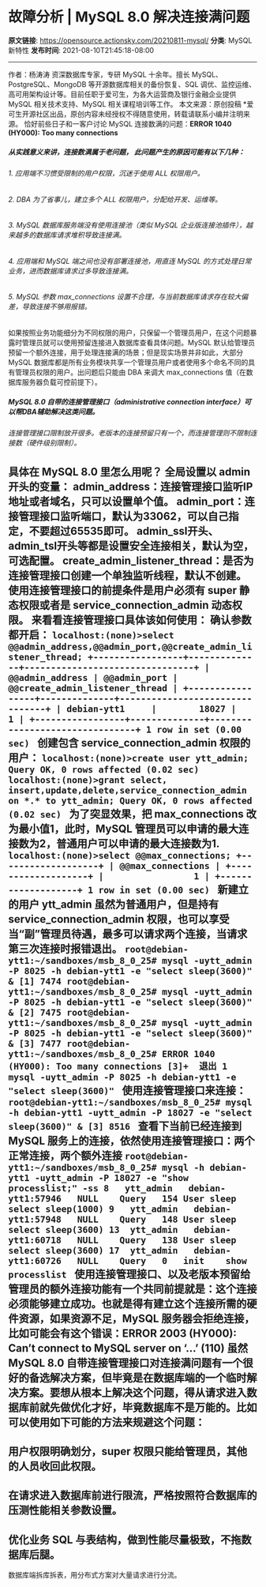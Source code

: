 # 故障分析 | MySQL 8.0 解决连接满问题

**原文链接**: https://opensource.actionsky.com/20210811-mysql/
**分类**: MySQL 新特性
**发布时间**: 2021-08-10T21:45:18-08:00

---

作者：杨涛涛
资深数据库专家，专研 MySQL 十余年。擅长 MySQL、PostgreSQL、MongoDB 等开源数据库相关的备份恢复、SQL 调优、监控运维、高可用架构设计等。目前任职于爱可生，为各大运营商及银行金融企业提供 MySQL 相关技术支持、MySQL 相关课程培训等工作。
本文来源：原创投稿
*爱可生开源社区出品，原创内容未经授权不得随意使用，转载请联系小编并注明来源。
恰好前些日子和一客户讨论 MySQL 连接数满的问题：**ERROR 1040 (HY000): Too many connections**
##### 从实践意义来讲，连接数满属于老问题， 此问题产生的原因可能有以下几种：
###### 1. 应用端不习惯受限制的用户权限，沉迷于使用 ALL 权限用户。
###### 2. DBA 为了省事儿，建立多个 ALL 权限用户，分配给开发、运维等。
###### 3. MySQL 数据库服务端没有使用连接池（类似 MySQL 企业版连接池插件），越来越多的数据库请求堆积导致连接满。
###### 4. 应用端和 MySQL 端之间也没有部署连接池，用直连 MySQL 的方式处理日常业务，进而数据库请求过多导致连接满。
###### 5. MySQL 参数 max_connections 设置不合理，与当前数据库请求存在较大偏差，导致连接不够用报错。
如果按照业务功能细分为不同权限的用户，只保留一个管理员用户，在这个问题暴露时管理员就可以使用预留连接进入数据库查看具体问题。MySQL 默认给管理员预留一个额外连接，用于处理连接满的场景；但是现实场景并非如此，大部分 MySQL 数据库都是所有业务模块共享一个管理员用户或者使用多个命名不同的具有管理员权限的用户。出问题后只能由 DBA 来调大 max_connections 值（在数据库服务器负载可控前提下）。
##### MySQL 8.0 自带的连接管理接口（administrative connection interface）可以帮DBA辅助解决这类问题。
###### 连接管理接口限制放开很多。老版本的连接预留只有一个，而连接管理则不限制连接数（硬件级别限制）。
**具体在 MySQL 8.0 里怎么用呢？ 全局设置以 admin 开头的变量：**
admin_address：连接管理接口监听IP地址或者域名，只可以设置单个值。
admin_port：连接管理接口监听端口，默认为33062，可以自己指定，不要超过65535即可。
admin_ssl开头、admin_tsl开头等都是设置安全连接相关，默认为空，可选配置。
create_admin_listener_thread：是否为连接管理接口创建一个单独监听线程，默认不创建。
**使用连接管理接口的前提条件是用户必须有 super 静态权限或者是 service_connection_admin 动态权限。**
**来看看连接管理接口具体该如何使用：**
确认参数都开启：
`localhost:(none)>select @@admin_address,@@admin_port,@@create_admin_listener_thread;
+-----------------+--------------+--------------------------------+
| @@admin_address | @@admin_port | @@create_admin_listener_thread |
+-----------------+--------------+--------------------------------+
| debian-ytt1     |        18027 |                              1 |
+-----------------+--------------+--------------------------------+
1 row in set (0.00 sec)
`
创建包含 service_connection_admin 权限的用户：
`localhost:(none)>create user ytt_admin;
Query OK, 0 rows affected (0.02 sec)
localhost:(none)>grant select, insert,update,delete,service_connection_admin on *.* to ytt_admin;
Query OK, 0 rows affected (0.02 sec)
`
为了突显效果，把 max_connections 改为最小值1，此时，MySQL 管理员可以申请的最大连接数为2，普通用户可以申请的最大连接数为1.
`localhost:(none)>select @@max_connections;
+-------------------+
| @@max_connections |
+-------------------+
|                 1 |
+-------------------+
1 row in set (0.00 sec)
`
新建立的用户 ytt_admin 虽然为普通用户，但是持有 service_connection_admin 权限，也可以享受当“副”管理员待遇，最多可以请求两个连接，当请求第三次连接时报错退出。
`root@debian-ytt1:~/sandboxes/msb_8_0_25# mysql -uytt_admin -P 8025 -h debian-ytt1 -e "select sleep(3600)" &
[1] 7474
root@debian-ytt1:~/sandboxes/msb_8_0_25# mysql -uytt_admin -P 8025 -h debian-ytt1 -e "select sleep(3600)" &
[2] 7475
root@debian-ytt1:~/sandboxes/msb_8_0_25# mysql -uytt_admin -P 8025 -h debian-ytt1 -e "select sleep(3600)" &
[3] 7477
root@debian-ytt1:~/sandboxes/msb_8_0_25# ERROR 1040 (HY000): Too many connections
[3]+  退出 1                mysql -uytt_admin -P 8025 -h debian-ytt1 -e "select sleep(3600)"
`
使用连接管理接口来连接：
`root@debian-ytt1:~/sandboxes/msb_8_0_25# mysql -h debian-ytt1 -uytt_admin -P 18027 -e "select sleep(3600)" &
[3] 8516
`
查看下当前已经连接到 MySQL 服务上的连接，依然使用连接管理接口：两个正常连接，两个额外连接
`root@debian-ytt1:~/sandboxes/msb_8_0_25# mysql -h debian-ytt1 -uytt_admin -P 18027 -e "show processlist;" -ss
8   ytt_admin   debian-ytt1:57946   NULL    Query   154 User sleep  select sleep(1000)
9   ytt_admin   debian-ytt1:57948   NULL    Query   148 User sleep  select sleep(3600)
13  ytt_admin   debian-ytt1:60718   NULL    Query   138 User sleep  select sleep(3600)
17  ytt_admin   debian-ytt1:60726   NULL    Query   0   init    show processlist
`
使用连接管理接口、以及老版本预留给管理员的额外连接功能有一个共同前提就是：这个连接必须能够建立成功。也就是得有建立这个连接所需的硬件资源，如果资源不足，MySQL 服务器会拒绝连接，比如可能会有这个错误：ERROR 2003 (HY000): Can&#8217;t connect to MySQL server on &#8216;&#8230;&#8217; (110)
虽然 MySQL 8.0 自带连接管理接口对连接满问题有一个很好的备选解决方案，但毕竟是在数据库端的一个临时解决方案。要想从根本上解决这个问题，得从请求进入数据库前就先做优化才好，毕竟数据库不是万能的。比如可以使用如下可能的方法来规避这个问题：
- 
用户权限明确划分，super 权限只能给管理员，其他的人员收回此权限。
- 
在请求进入数据库前进行限流，严格按照符合数据库的压测性能相关参数设置。
- 
优化业务 SQL 与表结构，做到性能尽量极致，不拖数据库后腿。
- 
数据库端拆库拆表，用分布式方案对大量请求进行分流。